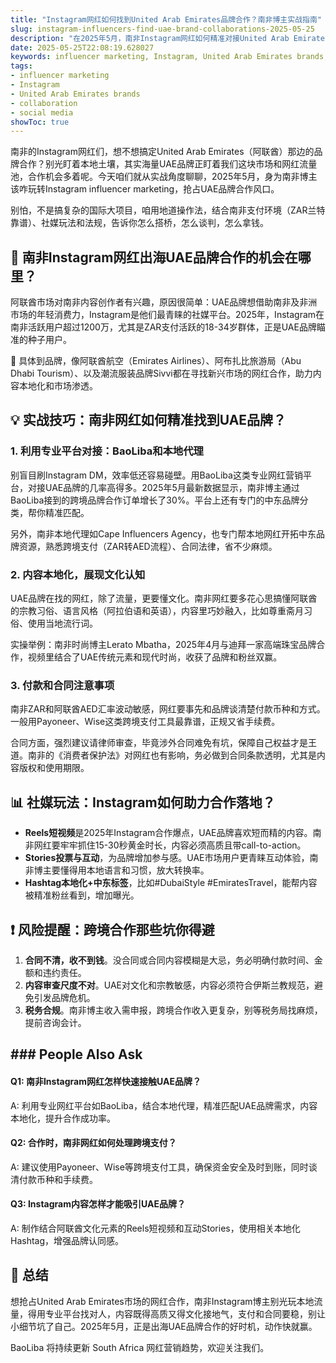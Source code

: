 ```yaml
---
title: "Instagram网红如何找到United Arab Emirates品牌合作？南非博主实战指南"
slug: instagram-influencers-find-uae-brand-collaborations-2025-05-25
description: "在2025年5月，南非Instagram网红如何精准对接United Arab Emirates品牌，实现高效合作？本文结合南非本地社媒环境、支付习惯和法律文化，教你实操干货。"
date: 2025-05-25T22:08:19.628027
keywords: influencer marketing, Instagram, United Arab Emirates brands, collaboration, social media
tags:
- influencer marketing
- Instagram
- United Arab Emirates brands
- collaboration
- social media
showToc: true
---
```


南非的Instagram网红们，想不想搞定United Arab Emirates（阿联酋）那边的品牌合作？别光盯着本地土壤，其实海量UAE品牌正盯着我们这块市场和网红流量池，合作机会多着呢。今天咱们就从实战角度聊聊，2025年5月，身为南非博主该咋玩转Instagram influencer marketing，抢占UAE品牌合作风口。

别怕，不是搞复杂的国际大项目，咱用地道操作法，结合南非支付环境（ZAR兰特靠谱）、社媒玩法和法规，告诉你怎么搭桥，怎么谈判，怎么拿钱。

## 📢 南非Instagram网红出海UAE品牌合作的机会在哪里？

阿联酋市场对南非内容创作者有兴趣，原因很简单：UAE品牌想借助南非及非洲市场的年轻消费力，Instagram是他们最青睐的社媒平台。2025年，Instagram在南非活跃用户超过1200万，尤其是ZAR支付活跃的18-34岁群体，正是UAE品牌瞄准的种子用户。

👀 具体到品牌，像阿联酋航空（Emirates Airlines）、阿布扎比旅游局（Abu Dhabi Tourism）、以及潮流服装品牌Sivvi都在寻找新兴市场的网红合作，助力内容本地化和市场渗透。

## 💡 实战技巧：南非网红如何精准找到UAE品牌？

### 1. 利用专业平台对接：BaoLiba和本地代理

别盲目刷Instagram DM，效率低还容易碰壁。用BaoLiba这类专业网红营销平台，对接UAE品牌的几率高得多。2025年5月最新数据显示，南非博主通过BaoLiba接到的跨境品牌合作订单增长了30%。平台上还有专门的中东品牌分类，帮你精准匹配。

另外，南非本地代理如Cape Influencers Agency，也专门帮本地网红开拓中东品牌资源，熟悉跨境支付（ZAR转AED流程）、合同法律，省不少麻烦。

### 2. 内容本地化，展现文化认知

UAE品牌在找的网红，除了流量，更要懂文化。南非网红要多花心思搞懂阿联酋的宗教习俗、语言风格（阿拉伯语和英语），内容里巧妙融入，比如尊重斋月习俗、使用当地流行词。

实操举例：南非时尚博主Lerato Mbatha，2025年4月与迪拜一家高端珠宝品牌合作，视频里结合了UAE传统元素和现代时尚，收获了品牌和粉丝双赢。

### 3. 付款和合同注意事项

南非ZAR和阿联酋AED汇率波动敏感，网红要事先和品牌谈清楚付款币种和方式。一般用Payoneer、Wise这类跨境支付工具最靠谱，正规又省手续费。

合同方面，强烈建议请律师审查，毕竟涉外合同难免有坑，保障自己权益才是王道。南非的《消费者保护法》对网红也有影响，务必做到合同条款透明，尤其是内容版权和使用期限。

## 📊 社媒玩法：Instagram如何助力合作落地？

- **Reels短视频**是2025年Instagram合作爆点，UAE品牌喜欢短而精的内容。南非网红要牢牢抓住15-30秒黄金时长，内容必须高质且带call-to-action。
- **Stories投票与互动**，为品牌增加参与感。UAE市场用户更青睐互动体验，南非博主要懂得用本地语言和习惯，放大转换率。
- **Hashtag本地化+中东标签**，比如#DubaiStyle #EmiratesTravel，能帮内容被精准粉丝看到，增加曝光。

## ❗ 风险提醒：跨境合作那些坑你得避

1. **合同不清，收不到钱**。没合同或合同内容模糊是大忌，务必明确付款时间、金额和违约责任。
2. **内容审查尺度不对**。UAE对文化和宗教敏感，内容必须符合伊斯兰教规范，避免引发品牌危机。
3. **税务合规**。南非博主收入需申报，跨境合作收入更复杂，别等税务局找麻烦，提前咨询会计。

## ### People Also Ask

#### Q1: 南非Instagram网红怎样快速接触UAE品牌？  
A: 利用专业网红平台如BaoLiba，结合本地代理，精准匹配UAE品牌需求，内容本地化，提升合作成功率。

#### Q2: 合作时，南非网红如何处理跨境支付？  
A: 建议使用Payoneer、Wise等跨境支付工具，确保资金安全及时到账，同时谈清付款币种和手续费。

#### Q3: Instagram内容怎样才能吸引UAE品牌？  
A: 制作结合阿联酋文化元素的Reels短视频和互动Stories，使用相关本地化Hashtag，增强品牌认同感。

## 📢 总结

想抢占United Arab Emirates市场的网红合作，南非Instagram博主别光玩本地流量，得用专业平台找对人，内容既得高质又得文化接地气，支付和合同要稳，别让小细节坑了自己。2025年5月，正是出海UAE品牌合作的好时机，动作快就赢。

BaoLiba 将持续更新 South Africa 网红营销趋势，欢迎关注我们。
